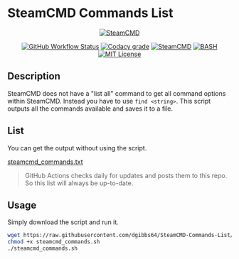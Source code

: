 # SteamCMD Commands List

<p align="center">
  <a href="https://developer.valvesoftware.com/wiki/SteamCMD"><img src="https://user-images.githubusercontent.com/4478206/197542699-ae13797a-78bb-4f37-81c2-d4880fd7709f.jpg" alt="SteamCMD"></a>
<br>
</p>
<p align="center">
<a href="https://github.com/dgibbs64/SteamCMD-Commands-List/actions/workflows/action-generate_output.yml"><img alt="GitHub Workflow Status" src="https://img.shields.io/github/actions/workflow/status/dgibbs64/SteamCMD-Commands-List/action-generate_output.yml?branch=main&logo=github&style=flat-square"></a>
<a href="https://www.codacy.com/gh/dgibbs64/SteamCMD-Commands-List/dashboard"><img src="https://img.shields.io/codacy/grade/61b87c56e64f46a0a29df385dd7e5c60?style=flat-square&logo=codacy&logoColor=white" alt="Codacy grade"></a>
<a href="https://developer.valvesoftware.com/wiki/SteamCMD"><img src="https://img.shields.io/badge/SteamCMD-000000?style=flat-square&amp;logo=Steam&amp;logoColor=white" alt="SteamCMD"></a>
<a href="https://www.gnu.org/software/bash/"><img src="https://img.shields.io/badge/Made with BASH-1f425f?style=flat-square&amp;logo=gnu bash&amp;logoColor=white" alt="BASH"></a>
<a href="https://github.com/dgibbs64/SteamCMD-Commands-List/blob/main/LICENSE"><img src="https://img.shields.io/github/license/dgibbs64/SteamCMD-Commands-List?style=flat-square" alt="MIT License"></a>

## Description

SteamCMD does not have a "list all" command to get all command options within SteamCMD.
Instead you have to use `find <string>`.
This script outputs all the commands available and saves it to a file.

## List

You can get the output without using the script.

[steamcmd_commands.txt](https://github.com/dgibbs64/SteamCMD-Commands-List/blob/master/steamcmd_commands.txt)

> GitHub Actions checks daily for updates and posts them to this repo. So this list will always be up-to-date.

## Usage

Simply download the script and run it.

```bash
wget https://raw.githubusercontent.com/dgibbs64/SteamCMD-Commands-List/master/steamcmd_commands.sh
chmod +x steamcmd_commands.sh
./steamcmd_commands.sh
```
